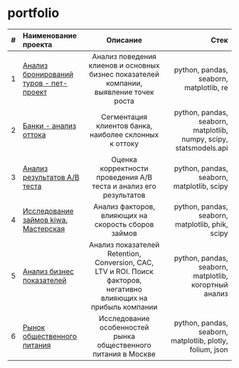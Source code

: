 # portfolio

|# | Наименование проекта | Описание  | Стек |
|:-|:------------- |:---------------:| -------------:|
|1| [Анализ бронирований туров - пет-проект](https://github.com/Touranna/portfolio/tree/main/project_1)    | Анализ поведения клиенов и основных бизнес показателей компании, выявление точек роста |  python, pandas, seaborn, matplotlib, re | 
|2| [Банки - анализ оттока](https://github.com/Touranna/portfolio/tree/main/project_2)    | Сегментация клиентов банка, наиболее склонных к оттоку |  python, pandas, seaborn, matplotlib, numpy, scipy, statsmodels.api | 
|3| [Анализ результатов A/B теста](https://github.com/Touranna/portfolio/tree/main/project_3)    | Оценка корректности проведения A/B теста и анализ его результатов |  python, pandas, seaborn, matplotlib, scipy |
|4| [Исследование займов kiwa. Мастерская](https://github.com/Touranna/portfolio/tree/main/project_4)    | Анализ факторов, влияющих на скорость сборов займов |     python, pandas, seaborn, matplotlib, phik, scipy |
|5| [Анализ бизнес показателей](https://github.com/Touranna/portfolio/tree/main/%D0%90%D0%BD%D0%B0%D0%BB%D0%B8%D0%B7%20%D0%B1%D0%B8%D0%B7%D0%BD%D0%B5%D1%81%20%D0%BF%D0%BE%D0%BA%D0%B0%D0%B7%D0%B0%D1%82%D0%B5%D0%BB%D0%B5%D0%B9)     | Анализ показателей Retention, Conversion, CAC, LTV и ROI. Поиск факторов, негативно влияющих на прибыль компании |    python, pandas, seaborn, matplotlib, когортный анализ |
|6|  [Рынок общественного питания](https://github.com/Touranna/portfolio/tree/main/%D0%98%D1%81%D1%81%D0%BB%D0%B5%D0%B4%D0%BE%D0%B2%D0%B0%D0%BD%D0%B8%D0%B5%20%D1%80%D1%8B%D0%BD%D0%BA%D0%B0%20%D0%BE%D0%B1%D1%89%D0%B5%D1%81%D1%82%D0%B2%D0%B5%D0%BD%D0%BD%D0%BE%D0%B3%D0%BE%20%D0%BF%D0%B8%D1%82%D0%B0%D0%BD%D0%B8%D1%8F)      | Исследование особенностей рынка общественного питания в Москве |  python, pandas, seaborn, matplotlib, plotly, folium, json |
